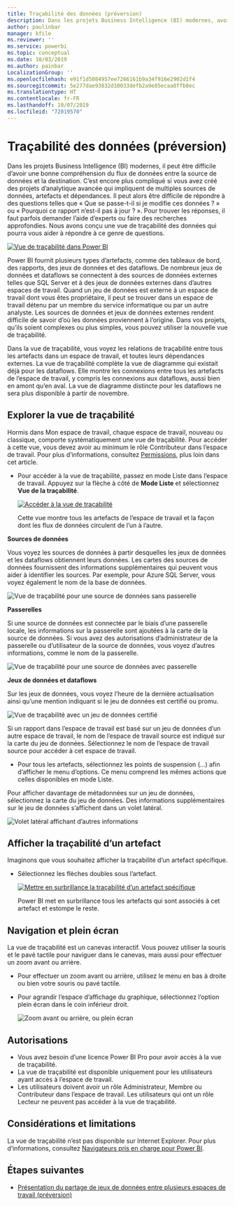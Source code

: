 ```yaml
---
title: Traçabilité des données (préversion)
description: Dans les projets Business Intelligence (BI) modernes, avoir une bonne compréhension du flux de données entre la source de données et la destination constitue un défi majeur pour bon nombre de clients.
author: paulinbar
manager: kfile
ms.reviewer: ''
ms.service: powerbi
ms.topic: conceptual
ms.date: 10/03/2019
ms.author: painbar
LocalizationGroup: ''
ms.openlocfilehash: e91f1d5084957ee7266161b9a34f916e2902d1f4
ms.sourcegitcommit: 5e277dae93832d10033defb2a9e85ecaa8ffb8ec
ms.translationtype: HT
ms.contentlocale: fr-FR
ms.lasthandoff: 10/07/2019
ms.locfileid: "72019570"
---
```

# <a name="data-lineage-preview"></a>Traçabilité des données (préversion)
Dans les projets Business Intelligence (BI) modernes, il peut être difficile d’avoir une bonne compréhension du flux de données entre la source de données et la destination. C’est encore plus compliqué si vous avez créé des projets d’analytique avancée qui impliquent de multiples sources de données, artefacts et dépendances.  Il peut alors être difficile de répondre à des questions telles que « Que se passe-t-il si je modifie ces données ? » ou « Pourquoi ce rapport n’est-il pas à jour ? ». Pour trouver les réponses, il faut parfois demander l’aide d’experts ou faire des recherches approfondies. Nous avons conçu une vue de traçabilité des données qui pourra vous aider à répondre à ce genre de questions.

[ ![Vue de traçabilité dans Power BI](media/service-data-lineage/power-bi-lineage-view-cropped.png) ](media/service-data-lineage/power-bi-lineage-view-full-size.png#lightbox)
 
Power BI fournit plusieurs types d’artefacts, comme des tableaux de bord, des rapports, des jeux de données et des dataflows. De nombreux jeux de données et dataflows se connectent à des sources de données externes telles que SQL Server et à des jeux de données externes dans d’autres espaces de travail. Quand un jeu de données est externe à un espace de travail dont vous êtes propriétaire, il peut se trouver dans un espace de travail détenu par un membre du service informatique ou par un autre analyste. Les sources de données et jeux de données externes rendent difficile de savoir d’où les données proviennent à l’origine. Dans vos projets, qu’ils soient complexes ou plus simples, vous pouvez utiliser la nouvelle vue de traçabilité. 

Dans la vue de traçabilité, vous voyez les relations de traçabilité entre tous les artefacts dans un espace de travail, et toutes leurs dépendances externes. La vue de traçabilité complète la vue de diagramme qui existait déjà pour les dataflows. Elle montre les connexions entre tous les artefacts de l’espace de travail, y compris les connexions aux dataflows, aussi bien en amont qu’en aval. La vue de diagramme distincte pour les dataflows ne sera plus disponible à partir de novembre.

## <a name="explore-lineage-view"></a>Explorer la vue de traçabilité

Hormis dans Mon espace de travail, chaque espace de travail, nouveau ou classique, comporte systématiquement une vue de traçabilité. Pour accéder à cette vue, vous devez avoir au minimum le rôle Contributeur dans l’espace de travail. Pour plus d’informations, consultez [Permissions](#permissions), plus loin dans cet article. 

- Pour accéder à la vue de traçabilité, passez en mode Liste dans l’espace de travail. Appuyez sur la flèche à côté de **Mode Liste** et sélectionnez **Vue de la traçabilité**.

    [ ![Accéder à la vue de traçabilité](media/service-data-lineage/power-bi-lineage-list-view-cropped.png) ](media/service-data-lineage/power-bi-lineage-list-view.png#lightbox)

    Cette vue montre tous les artefacts de l’espace de travail et la façon dont les flux de données circulent de l’un à l’autre.

**Sources de données**

Vous voyez les sources de données à partir desquelles les jeux de données et les dataflows obtiennent leurs données. Les cartes des sources de données fournissent des informations supplémentaires qui peuvent vous aider à identifier les sources. Par exemple, pour Azure SQL Server, vous voyez également le nom de la base de données.

![Vue de traçabilité pour une source de données sans passerelle](media/service-data-lineage/power-bi-lineage-data-source-no-gateway.png)
 
**Passerelles**

Si une source de données est connectée par le biais d’une passerelle locale, les informations sur la passerelle sont ajoutées à la carte de la source de données. Si vous avez des autorisations d’administrateur de la passerelle ou d’utilisateur de la source de données, vous voyez d’autres informations, comme le nom de la passerelle.

![Vue de traçabilité pour une source de données avec passerelle](media/service-data-lineage/power-bi-lineage-data-source-with-gateway.png)

**Jeux de données et dataflows**
 
Sur les jeux de données, vous voyez l’heure de la dernière actualisation ainsi qu’une mention indiquant si le jeu de données est certifié ou promu.

![Vue de traçabilité avec un jeu de données certifié](media/service-data-lineage/power-bi-lineage-external-certified-dataset.png)
 
Si un rapport dans l’espace de travail est basé sur un jeu de données d’un autre espace de travail, le nom de l’espace de travail source est indiqué sur la carte du jeu de données. Sélectionnez le nom de l’espace de travail source pour accéder à cet espace de travail.
 
- Pour tous les artefacts, sélectionnez les points de suspension (...) afin d’afficher le menu d’options. Ce menu comprend les mêmes actions que celles disponibles en mode Liste.
  
Pour afficher davantage de métadonnées sur un jeu de données, sélectionnez la carte du jeu de données. Des informations supplémentaires sur le jeu de données s’affichent dans un volet latéral.

![Volet latéral affichant d’autres informations](media/service-data-lineage/power-bi-lineage-side-pane.png)
 
## <a name="show-lineage-for-any-artifact"></a>Afficher la traçabilité d’un artefact 

Imaginons que vous souhaitez afficher la traçabilité d’un artefact spécifique.

- Sélectionnez les flèches doubles sous l’artefact.

    [ ![Mettre en surbrillance la traçabilité d’un artefact spécifique](media/service-data-lineage/power-bi-lineage-highlight-cropped.png) ](media/service-data-lineage/power-bi-lineage-highlight-full-size.png#lightbox)

    Power BI met en surbrillance tous les artefacts qui sont associés à cet artefact et estompe le reste. 

## <a name="navigation-and-full-screen"></a>Navigation et plein écran 

La vue de traçabilité est un canevas interactif. Vous pouvez utiliser la souris et le pavé tactile pour naviguer dans le canevas, mais aussi pour effectuer un zoom avant ou arrière.  

- Pour effectuer un zoom avant ou arrière, utilisez le menu en bas à droite ou bien votre souris ou pavé tactile. 

- Pour agrandir l’espace d’affichage du graphique, sélectionnez l’option plein écran dans le coin inférieur droit. 

    ![Zoom avant ou arrière, ou plein écran](media/service-data-lineage/power-bi-lineage-zoom-full-screen.png)

## <a name="permissions"></a>Autorisations

- Vous avez besoin d’une licence Power BI Pro pour avoir accès à la vue de traçabilité.
- La vue de traçabilité est disponible uniquement pour les utilisateurs ayant accès à l’espace de travail.
- Les utilisateurs doivent avoir un rôle Administrateur, Membre ou Contributeur dans l’espace de travail. Les utilisateurs qui ont un rôle Lecteur ne peuvent pas accéder à la vue de traçabilité.

## <a name="considerations-and-limitations"></a>Considérations et limitations

La vue de traçabilité n’est pas disponible sur Internet Explorer. Pour plus d’informations, consultez [Navigateurs pris en charge pour Power BI](power-bi-browsers.md).

## <a name="next-steps"></a>Étapes suivantes

- [Présentation du partage de jeux de données entre plusieurs espaces de travail (préversion)](service-datasets-across-workspaces.md)
